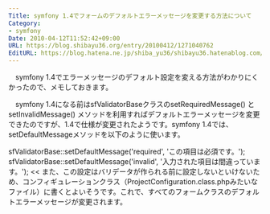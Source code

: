 ```yaml
---
Title: symfony 1.4でフォームのデフォルトエラーメッセージを変更する方法について
Category:
- symfony
Date: 2010-04-12T11:52:42+09:00
URL: https://blog.shibayu36.org/entry/20100412/1271040762
EditURL: https://blog.hatena.ne.jp/shiba_yu36/shibayu36.hatenablog.com/atom/entry/12704591929888039230
---
```


　symfony 1.4でエラーメッセージのデフォルト設定を変える方法がわかりにくかったので、メモしておきます。

　symfony 1.4になる前はsfValidatorBaseクラスのsetRequiredMessage() と setInvalidMessage() メソッドを利用すればデフォルトエラーメッセージを変更できたのですが、1.4で仕様が変更されたようです。symfony 1.4では、setDefaultMessageメソッドを以下のように使います。
>>
sfValidatorBase::setDefaultMessage('required', 'この項目は必須です。');
sfValidatorBase::setDefaultMessage('invalid', '入力された項目は間違っています。');
<<
また、この設定はバリデータが作られる前に設定しないといけないため、コンフィギュレーションクラス（ProjectConfiguration.class.phpみたいなファイル）に書くとよいそうです。これで、すべてのフォームクラスのデフォルトエラーメッセージが変更されます。
